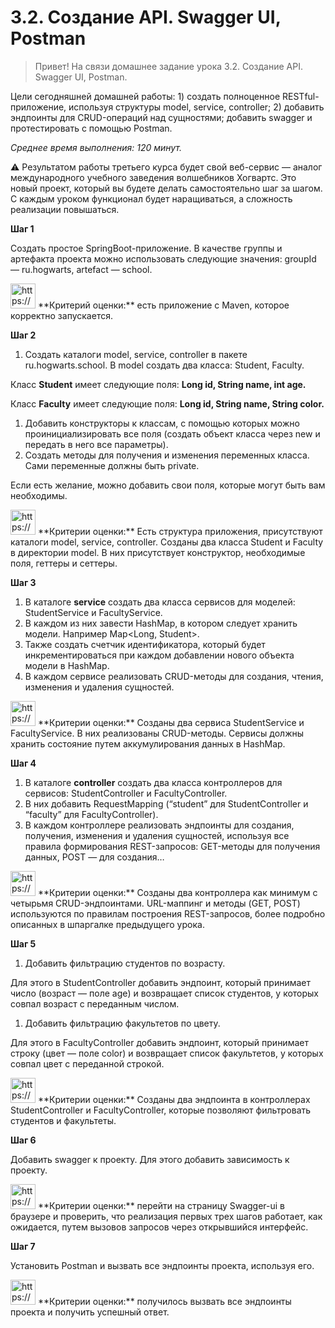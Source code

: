 # 3.2. Создание API. Swagger UI, Postman

> Привет! На связи домашнее задание урока 3.2. Создание API. Swagger UI, Postman.

Цели сегодняшней домашней работы: 1) создать полноценное RESTful-приложение, используя структуры model, service, controller; 2) добавить эндпоинты для CRUD-операций над сущностями; добавить swagger и протестировать с помощью Postman.

*Среднее время выполнения: 120 минут.*
>

<aside>
⚠️ Результатом работы третьего курса будет свой веб-сервис — аналог международного учебного заведения волшебников Хогвартс. Это новый проект, который вы будете делать самостоятельно шаг за шагом. С каждым уроком функционал будет наращиваться, а сложность реализации повышаться.

</aside>

**Шаг 1**

Создать простое SpringBoot-приложение. В качестве группы и артефакта проекта можно использовать следующие значения: groupId — ru.hogwarts, artefact — school.

<aside>
<img src="https://s3-us-west-2.amazonaws.com/secure.notion-static.com/b14dfe45-44d5-4eb8-adc8-029a9fae0e64/Рисунок41.png" alt="https://s3-us-west-2.amazonaws.com/secure.notion-static.com/b14dfe45-44d5-4eb8-adc8-029a9fae0e64/Рисунок41.png" width="40px" /> **Критерий оценки:** есть приложение с Maven, которое корректно запускается.

</aside>

**Шаг 2**

1. Создать каталоги model, service, controller в пакете ru.hogwarts.school. В model создать два класса: Student, Faculty.

Класс **Student** имеет следующие поля: **Long id, String name, int age.**

Класс **Faculty** имеет следующие поля: **Long id, String name, String color.**

1. Добавить конструкторы к классам, с помощью которых можно проинициализировать все поля (создать объект класса через new и передать в него все параметры).
2. Создать методы для получения и изменения переменных класса. Сами переменные должны быть private.

Если есть желание, можно добавить свои поля, которые могут быть вам необходимы.

<aside>
<img src="https://s3-us-west-2.amazonaws.com/secure.notion-static.com/3374bb2b-3d5b-4f99-82b3-520ffe6e01d3/Рисунок41.png" alt="https://s3-us-west-2.amazonaws.com/secure.notion-static.com/3374bb2b-3d5b-4f99-82b3-520ffe6e01d3/Рисунок41.png" width="40px" /> **Критерии оценки:** Есть структура приложения, присутствуют каталоги model, service, controller. Созданы два класса Student и Faculty в директории model. В них присутствует конструктор, необходимые поля, геттеры и сеттеры.

</aside>

**Шаг 3**

1. В каталоге **service** cоздать два класса сервисов для моделей: StudentService и FacultyService.
2. В каждом из них завести HashMap, в котором следует хранить модели. Например Map<Long, Student>.
3. Также создать счетчик идентификатора, который будет инкрементироваться при каждом добавлении нового объекта модели в HashMap.
4. В каждом сервисе реализовать CRUD-методы для создания, чтения, изменения и удаления сущностей.

<aside>
<img src="https://s3-us-west-2.amazonaws.com/secure.notion-static.com/e7f7cd11-a234-4053-aef3-5b358008510e/Рисунок41.png" alt="https://s3-us-west-2.amazonaws.com/secure.notion-static.com/e7f7cd11-a234-4053-aef3-5b358008510e/Рисунок41.png" width="40px" /> **Критерии оценки:** Созданы два сервиса StudentService и FacultyService. В них реализованы CRUD-методы. Сервисы должны хранить состояние путем аккумулирования данных в HashMap.

</aside>

**Шаг 4**

1. В каталоге **controller** cоздать два класса контроллеров для сервисов: StudentController и FacultyController.
2. В них добавить RequestMapping (“student” для StudentController и “faculty” для FacultyController).
3. В каждом контроллере реализовать эндпоинты для создания, получения, изменения и удаления сущностей, используя все правила формирования REST-запросов: GET-методы для получения данных, POST — для создания…

<aside>
<img src="https://s3-us-west-2.amazonaws.com/secure.notion-static.com/0fdd9164-6ba9-45f7-b2c8-fa72d6d170f2/Рисунок41.png" alt="https://s3-us-west-2.amazonaws.com/secure.notion-static.com/0fdd9164-6ba9-45f7-b2c8-fa72d6d170f2/Рисунок41.png" width="40px" /> **Критерии оценки:** Созданы два контроллера как минимум с четырьмя CRUD-эндпоинтами. URL-маппинг и методы (GET, POST) используются по правилам построения REST-запросов, более подробно описанных в шпаргалке предыдущего урока.

</aside>

**Шаг 5**

1. Добавить фильтрацию студентов по возрасту.

Для этого в StudentController добавить эндпоинт, который принимает число (возраст — поле age) и возвращает список студентов, у которых совпал возраст с переданным числом.

1. Добавить фильтрацию факультетов по цвету.

Для этого в FacultyController добавить эндпоинт, который принимает строку (цвет — поле color) и возвращает список факультетов, у которых совпал цвет с переданной строкой.

<aside>
<img src="https://s3-us-west-2.amazonaws.com/secure.notion-static.com/0146b2b5-af56-4770-8520-e20d41522ddc/Рисунок41.png" alt="https://s3-us-west-2.amazonaws.com/secure.notion-static.com/0146b2b5-af56-4770-8520-e20d41522ddc/Рисунок41.png" width="40px" /> **Критерии оценки:** Созданы два эндпоинта в контроллерах StudentController и FacultyController, которые позволяют фильтровать студентов и факультеты.

</aside>

**Шаг 6**

Добавить swagger к проекту. Для этого добавить зависимость к проекту.

<aside>
<img src="https://s3-us-west-2.amazonaws.com/secure.notion-static.com/055dc70e-6a39-4ac4-8d0c-f7b2ec5ad908/Рисунок41.png" alt="https://s3-us-west-2.amazonaws.com/secure.notion-static.com/055dc70e-6a39-4ac4-8d0c-f7b2ec5ad908/Рисунок41.png" width="40px" /> **Критерии оценки:** перейти на страницу Swagger-ui в браузере и проверить, что реализация первых трех шагов работает, как ожидается, путем вызовов запросов через открывшийся интерфейс.

</aside>

**Шаг 7**

Установить Postman и вызвать все эндпоинты проекта, используя его.

<aside>
<img src="https://s3-us-west-2.amazonaws.com/secure.notion-static.com/7045fef9-4c1e-4975-836e-0cb596102de9/Рисунок41.png" alt="https://s3-us-west-2.amazonaws.com/secure.notion-static.com/7045fef9-4c1e-4975-836e-0cb596102de9/Рисунок41.png" width="40px" /> **Критерии оценки:** получилось вызвать все эндпоинты проекта и получить успешный ответ.

</aside>